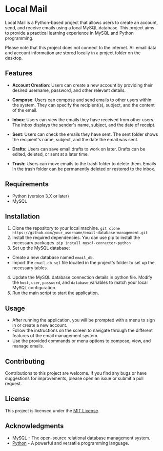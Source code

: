 # Local Mail

Local Mail is a Python-based project that allows users to create an account, send, and receive emails using a local MySQL database. This project aims to provide a practical learning experience in MySQL and Python programming.

Please note that this project does not connect to the internet. All email data and account information are stored locally in a project folder on the desktop.

## Features

- **Account Creation**: Users can create a new account by providing their desired username, password, and other relevant details.

- **Compose**: Users can compose and send emails to other users within the system. They can specify the recipient(s), subject, and the content of the email.

- **Inbox**: Users can view the emails they have received from other users. The inbox displays the sender's name, subject, and the date of receipt.

- **Sent**: Users can check the emails they have sent. The sent folder shows the recipient's name, subject, and the date the email was sent.

- **Drafts**: Users can save email drafts to work on later. Drafts can be edited, deleted, or sent at a later time.

- **Trash**: Users can move emails to the trash folder to delete them. Emails in the trash folder can be permanently deleted or restored to the inbox.

## Requirements

- Python (version 3.X or later)
- MySQL

## Installation

1. Clone the repository to your local machine. 
`git clone https://github.com/your_username/email-database-management.git`
2. Install the required dependencies. You can use pip to install the necessary packages.
`pip install mysql-connector-python`
3. Set up the MySQL database:
- Create a new database named `email_db`.
- Import the `email_db.sql` file located in the project's folder to set up the necessary tables.

4. Update the MySQL database connection details in python file. Modify the `host`, `user`, `password`, and `database` variables to match your local MySQL configuration.
5. Run the main script to start the application.


## Usage

- After running the application, you will be prompted with a menu to sign in or create a new account.
- Follow the instructions on the screen to navigate through the different features of the email management system.
- Use the provided commands or menu options to compose, view, and manage emails.

## Contributing

Contributions to this project are welcome. If you find any bugs or have suggestions for improvements, please open an issue or submit a pull request.

## License

This project is licensed under the [MIT License](LICENSE).

## Acknowledgments

- [MySQL](https://www.mysql.com/) - The open-source relational database management system.
- [Python](https://www.python.org/) - A powerful and versatile programming language.
